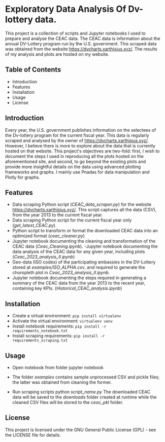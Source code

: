 # Exploratory Data Analysis Of Dv-lottery data.

This project is a collection of scripts and Jupyter notebooks I used to prepare and analyse the CEAC data. The CEAC data is
information about the annual DV-Lottery program run by the U.S. government. This scraped data was obtained from  the website https://dvcharts.xarthisius.xyz/. The results of my analysis and plots are hosted on my website. 

## Table of Contents

- Introduction
- Features
- Installation
- Usage
- License

## Introduction

 Every year, the U.S. government publishes information on the selectees of the Dv-lottery program for the current fiscal year. This data is 
 regularly scraped and analysed by the owner of https://dvcharts.xarthisius.xyz/. However, I believe there is more to explore about the data 
 that is currently hosted on that website. This project's objectives are two-fold: first, I wish to document the steps I used in reproducing 
 all the plots hosted on the aforementioned site, and second, to go beyond the existing plots and provide more insightful details on the data
 using advanced plotting frameworks and graphs. I mainly use Pnadas for data manipulation and Plotly for graphs.

## Features

- Data scraping Python script (*CEAC_data_scraper.py*) for the website https://dvcharts.xarthisius.xyz/. This script captures all the data (CSV), from the year 2013 
to the current fiscal year.
- Data scraping Python script for the current fiscal year only (*get_latest_CEAC.py*). 
- Python script to transform or format the downloaded CEAC data into an optimized format (*ceac_cleaner.py*)
- Jupyter notebook documenting the cleaning and transformation of the CEAC data (*Ceac_Cleaning.ipynb*).
-Jupyter notebook documenting the data analysis of the CEAC data for any given year, including plots (*Ceac_2023_analysis_II.ipynb*)
- Geo-data (ISO codes) of the participating embassies in  the DV-Lottery stored at *examples/ISO_ALPHA.csv*, and required to generate the choropleth plot in *Ceac_2023_analysis_II.ipynb*.
- Jupyter notebook documenting the steps required in generating a summary of the CEAC data from the year 2013 to the recent year, containing key KPIs. (*Historical_CEAC_analysis.ipynb*)

## Installation
- Create a virtual environment:
  `pip install virtualenv`
- Activate the virtual environment:
 `virtualenv venv`
- Install notebook requirements:
  `pip install -r requirements_notebook.txt`
- Install scraping requirements:
 `pip install -r requirements_scraping.txt`

## Usage
- Open notebook from folder 
jupyter notebook
- The folder *examples* contains sample unprocessed CSV and pickle files; the latter was obtained from cleaning the former.

- Run scraping scripts
python *script_name.py*
The downloaded CEAC data will be saved to the *downloads* folder created at runtime while the cleaned CSV files will be stored to the *ceac_pkl* folder.

## License
 This project is licensed under the GNU General Public License (GPL) - see the LICENSE file for details.

